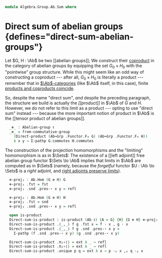 <!--
```agda
open import Algebra.Group.Cat.FinitelyComplete
open import Algebra.Group.Cat.Base
open import Algebra.Group.Ab
open import Algebra.Group

open import Cat.Diagram.Product
open import Cat.Prelude
```
-->

```agda
module Algebra.Group.Ab.Sum where
```

<!--
```agda
module _ {ℓ} (G H : Abelian-group ℓ) where
  private
    module G = Abelian-group-on (G .snd)
    module H = Abelian-group-on (H .snd)
```
-->

# Direct sum of abelian groups {defines="direct-sum-abelian-groups"}

Let $G, H : \Ab$ be two [[abelian groups]]; We construct their [coproduct]
in the category of abelian groups by equipping the set $G_0 \times H_0$
with the "pointwise" group structure. While this might seem like an odd
way of constructing a coproduct --- after all, $G_0 \times H_0$ is
literally a product --- remember that in [$\Ab$-categories] (like $\Ab$
itself, in this case), finite [products and coproducts coincide][additive].

So, despite the name "direct sum", _and_ despite the preceding
paragraph, the structure we build is actually the _[[product]]_ in $\Ab$
of $G$ and $H$. However, we do not refer to this limit as a product ---
opting to use "direct sum" instead --- because the more important notion
of product in $\Ab$ is the [[tensor product of abelian groups]].

[coproduct]: Cat.Diagram.Coproduct.html
[$\Ab$-categories]: Cat.Abelian.Base.html#ab-enriched-categories
[additive]: Cat.Abelian.Base.html#additive-categories

```agda
  _⊕_ : Abelian-group ℓ
  _⊕_ = from-commutative-group
    (Direct-product (Ab↪Grp .Functor.F₀ G) (Ab↪Grp .Functor.F₀ H))
    λ x y → Σ-pathp G.commutes H.commutes
```

<!--
```agda
module _ {ℓ} {G H : Abelian-group ℓ} where
  private
    module G = Abelian-group-on (G .snd)
    module H = Abelian-group-on (H .snd)
  open is-group-hom
```
-->

The construction of the projection homomorphisms and the "limiting"
homomorphism is as in $\Sets$: The existence of a [[left adjoint]] free
abelian group functor $\Sets \to \Ab$ implies that limits in $\Ab$ are
computed as in $\Sets$ (namely, because the _forgetful_ functor $U : \Ab
\to \Sets$ is a _right_ adjoint, and [right adjoints preserve
limits][rapl]).

[rapl]: Cat.Functor.Adjoint.Continuous.html

```agda
  ⊕-proj₁ : Ab.Hom (G ⊕ H) G
  ⊕-proj₁ .fst = fst
  ⊕-proj₁ .snd .pres-⋆ x y = refl

  ⊕-proj₂ : Ab.Hom (G ⊕ H) H
  ⊕-proj₂ .fst = snd
  ⊕-proj₂ .snd .pres-⋆ x y = refl

  open is-product
  Direct-sum-is-product : is-product (Ab ℓ) {A = G} {H} {G ⊕ H} ⊕-proj₁ ⊕-proj₂
  Direct-sum-is-product .⟨_,_⟩ f g .fst x = f · x , g · x
  Direct-sum-is-product .⟨_,_⟩ f g .snd .pres-⋆ x y =
    Σ-pathp (f .snd .pres-⋆ x y) (g .snd .pres-⋆ x y)

  Direct-sum-is-product .π₁∘⟨⟩ = ext λ _ → refl
  Direct-sum-is-product .π₂∘⟨⟩ = ext λ _ → refl
  Direct-sum-is-product .unique p q = ext λ x → p ·ₚ x ,ₚ q ·ₚ x
```
